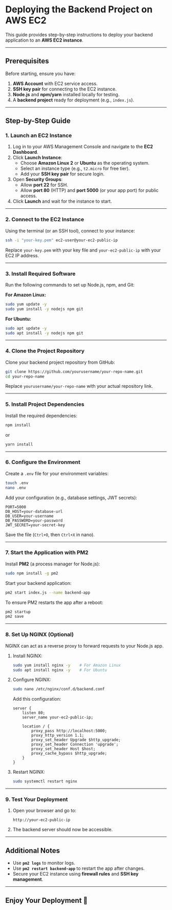 
# Deploying the Backend Project on AWS EC2

This guide provides step-by-step instructions to deploy your backend application to an **AWS EC2 instance**.

---

## Prerequisites

Before starting, ensure you have:

1. **AWS Account** with EC2 service access.
2. **SSH key pair** for connecting to the EC2 instance.
3. **Node.js** and **npm/yarn** installed locally for testing.
4. A **backend project** ready for deployment (e.g., `index.js`).

---

## Step-by-Step Guide

### 1. Launch an EC2 Instance
1. Log in to your AWS Management Console and navigate to the **EC2 Dashboard**.
2. Click **Launch Instance**:
   - Choose **Amazon Linux 2** or **Ubuntu** as the operating system.
   - Select an instance type (e.g., `t2.micro` for free tier).
   - Add your **SSH key pair** for secure login.
3. Open **Security Groups**:
   - Allow **port 22** for SSH.
   - Allow **port 80** (HTTP) and **port 5000** (or your app port) for public access.
4. Click **Launch** and wait for the instance to start.

---

### 2. Connect to the EC2 Instance
Using the terminal (or an SSH tool), connect to your instance:

```bash
ssh -i "your-key.pem" ec2-user@your-ec2-public-ip
```

Replace `your-key.pem` with your key file and `your-ec2-public-ip` with your EC2 IP address.

---

### 3. Install Required Software
Run the following commands to set up Node.js, npm, and Git:

**For Amazon Linux:**
```bash
sudo yum update -y
sudo yum install -y nodejs npm git
```

**For Ubuntu:**
```bash
sudo apt update -y
sudo apt install -y nodejs npm git
```

---

### 4. Clone the Project Repository
Clone your backend project repository from GitHub:

```bash
git clone https://github.com/yourusername/your-repo-name.git
cd your-repo-name
```

Replace `yourusername/your-repo-name` with your actual repository link.

---

### 5. Install Project Dependencies
Install the required dependencies:

```bash
npm install
```
or
```bash
yarn install
```

---

### 6. Configure the Environment
Create a `.env` file for your environment variables:

```bash
touch .env
nano .env
```

Add your configuration (e.g., database settings, JWT secrets):

```env
PORT=5000
DB_HOST=your-database-url
DB_USER=your-username
DB_PASSWORD=your-password
JWT_SECRET=your-secret-key
```

Save the file (`Ctrl+O`, then `Ctrl+X` in nano).

---

### 7. Start the Application with PM2
Install **PM2** (a process manager for Node.js):

```bash
sudo npm install -g pm2
```

Start your backend application:

```bash
pm2 start index.js --name backend-app
```

To ensure PM2 restarts the app after a reboot:

```bash
pm2 startup
pm2 save
```

---

### 8. Set Up NGINX (Optional)
NGINX can act as a reverse proxy to forward requests to your Node.js app.

1. Install NGINX:
   ```bash
   sudo yum install nginx -y    # For Amazon Linux
   sudo apt install nginx -y    # For Ubuntu
   ```

2. Configure NGINX:
   ```bash
   sudo nano /etc/nginx/conf.d/backend.conf
   ```

   Add this configuration:
   ```nginx
   server {
       listen 80;
       server_name your-ec2-public-ip;

       location / {
           proxy_pass http://localhost:5000;
           proxy_http_version 1.1;
           proxy_set_header Upgrade $http_upgrade;
           proxy_set_header Connection 'upgrade';
           proxy_set_header Host $host;
           proxy_cache_bypass $http_upgrade;
       }
   }
   ```

3. Restart NGINX:
   ```bash
   sudo systemctl restart nginx
   ```

---

### 9. Test Your Deployment
1. Open your browser and go to:
   ```http
   http://your-ec2-public-ip
   ```

2. The backend server should now be accessible.

---

## Additional Notes
- Use **`pm2 logs`** to monitor logs.
- Use **`pm2 restart backend-app`** to restart the app after changes.
- Secure your EC2 instance using **firewall rules** and **SSH key management**.

---

## Enjoy Your Deployment 🚀
